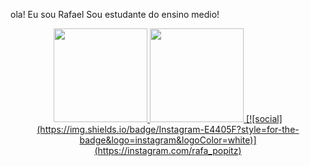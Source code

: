 ola! Eu sou Rafael Sou estudante do ensino medio!
<div align="center">
  <a href="https://github.com/rafaelpopitz">
    <img height="150em" src="https://github-readme-stats.vercel.app/api?username=rafaelpopitz&count_private=true&include_all_commits=true&show_icons=true&theme=dracula&hide_border=false&show_owner=true"/>
    <img height="150em" src="https://github-readme-stats.vercel.app/api/top-langs/?username=rafaelpopitz&theme=dracula&hide_border=false&&layout=compact"/>
[![social](https://img.shields.io/badge/Instagram-E4405F?style=for-the-badge&logo=instagram&logoColor=white)](https://instagram.com/rafa_popitz)

